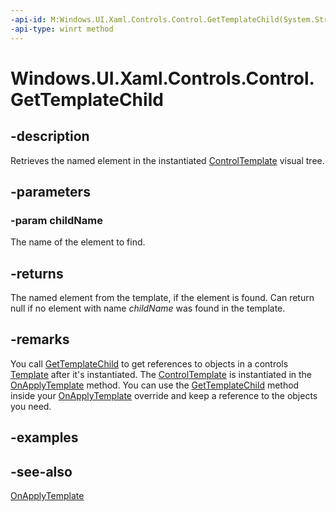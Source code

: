 ```yaml
---
-api-id: M:Windows.UI.Xaml.Controls.Control.GetTemplateChild(System.String)
-api-type: winrt method
---
```


<!-- Method syntax
protected Windows.UI.Xaml.DependencyObject GetTemplateChild(System.String childName)
-->

# Windows.UI.Xaml.Controls.Control.GetTemplateChild

## -description
Retrieves the named element in the instantiated [ControlTemplate](controltemplate.md) visual tree.

## -parameters
### -param childName
The name of the element to find.

## -returns
The named element from the template, if the element is found. Can return null if no element with name *childName* was found in the template.

## -remarks
You call [GetTemplateChild](control_gettemplatechild_501346084.md) to get references to objects in a controls [Template](control_template.md) after it's instantiated. The [ControlTemplate](controltemplate.md) is instantiated in the [OnApplyTemplate](../windows.ui.xaml/frameworkelement_onapplytemplate_1955470198.md) method. You can use the [GetTemplateChild](control_gettemplatechild_501346084.md) method inside your [OnApplyTemplate](../windows.ui.xaml/frameworkelement_onapplytemplate.md) override and keep a reference to the objects you need.

## -examples

## -see-also
[OnApplyTemplate](../windows.ui.xaml/frameworkelement_onapplytemplate.md)